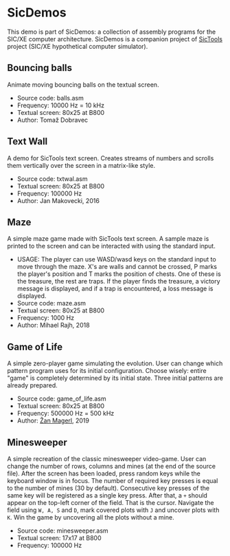 # SicDemos
This demo is part of SicDemos: a collection of assembly programs for the SIC/XE computer architecture. SicDemos is a companion project of [SicTools](https://github.com/jurem/SicTools) project (SIC/XE hypothetical computer simulator).

## Bouncing balls
Animate moving bouncing balls on the textual screen.
* Source code: balls.asm
* Frequency: 10000 Hz = 10 kHz
* Textual screen: 80x25 at B800
* Author: Tomaž Dobravec

## Text Wall
A demo for SicTools text screen. Creates streams of numbers and scrolls them vertically over the screen in a matrix-like style.

* Source code: txtwal.asm
* Textual screen: 80x25 at B800
* Frequency: 100000 Hz
* Author: Jan Makovecki, 2016

## Maze
A simple maze game made with SicTools text screen. A sample maze is printed to the screen and can be interacted with using the standard input.

* USAGE: The player can use WASD/wasd keys on the standard input to move through the maze. X's are walls and cannot be crossed, P marks the player's position and T marks the position of chests. One of these is the treasure, the rest are traps. If the player finds the treasure, a victory message is displayed, and if a trap is encountered, a loss message is displayed.
* Source code: maze.asm
* Textual screen: 80x25 at B800
* Frequency: 1000 Hz
* Author: Mihael Rajh, 2018

## Game of Life
A simple zero-player game simulating the evolution. User can change which pattern program uses for its initial configuration. Choose wisely: entire "game" is completely determined by its initial state. Three initial patterns are already prepared.
* Source code: game_of_life.asm
* Textual screen: 80x25 at B800
* Frequency: 500000 Hz = 500 kHz
* Author: [Žan Magerl](https://github.com/polhec42), 2019

## Minesweeper
A simple recreation of the classic minesweeper video-game. User can change the number of rows, columns and mines (at the end of the source file). After the screen has been loaded, press random keys while the keyboard window is in focus. The number of required key presses is equal to the number of mines (30 by default). Consecutive key presses of the same key will be registered as a single key press. After that, a `+` should appear on the top-left corner of the field. That is the cursor. Navigate the field using `W, A, S` and `D`, mark covered plots with `J` and uncover plots with `K`. Win the game by uncovering all the plots without a mine.
* Source code: minesweeper.asm
* Textual screen: 17x17 at B800
* Frequency: 100000 Hz
